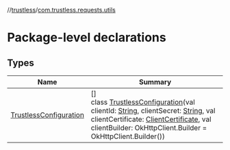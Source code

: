 //[trustless](../../index.md)/[com.trustless.requests.utils](index.md)

# Package-level declarations

## Types

| Name | Summary |
|---|---|
| [TrustlessConfiguration](-trustless-configuration/index.md) | []<br>class [TrustlessConfiguration](-trustless-configuration/index.md)(val clientId: [String](https://kotlinlang.org/api/latest/jvm/stdlib/kotlin/-string/index.html), clientSecret: [String](https://kotlinlang.org/api/latest/jvm/stdlib/kotlin/-string/index.html), val clientCertificate: [ClientCertificate](../com.trustless.requests.utils.certificate/-client-certificate/index.md), val clientBuilder: OkHttpClient.Builder = OkHttpClient.Builder()) |

